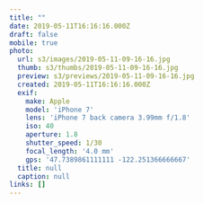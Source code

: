 ```yaml
---
title: ""
date: 2019-05-11T16:16:16.000Z
draft: false
mobile: true
photo:
  url: s3/images/2019-05-11-09-16-16.jpg
  thumb: s3/thumbs/2019-05-11-09-16-16.jpg
  preview: s3/previews/2019-05-11-09-16-16.jpg
  created: 2019-05-11T16:16:16.000Z
  exif:
    make: Apple
    model: 'iPhone 7'
    lens: 'iPhone 7 back camera 3.99mm f/1.8'
    iso: 40
    aperture: 1.8
    shutter_speed: 1/30
    focal_length: '4.0 mm'
    gps: '47.7389861111111 -122.251366666667'
  title: null
  caption: null
links: []
---
```


